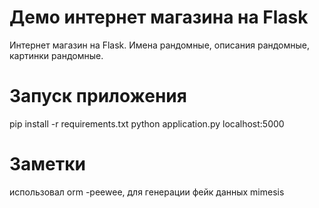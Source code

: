 # Демо интернет магазина на Flask
Интернет магазин на Flask.
Имена рандомные, описания рандомные, картинки рандомные.
# Запуск приложения
pip install -r requirements.txt
python application.py
localhost:5000
# Заметки
использовал orm -peewee, для генерации фейк данных mimesis
